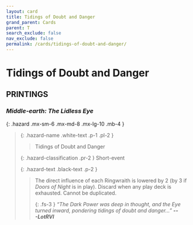 ```yaml
---
layout: card
title: Tidings of Doubt and Danger
grand_parent: Cards
parent: T
search_exclude: false
nav_exclude: false
permalink: /cards/tidings-of-doubt-and-danger/
---
```


# Tidings of Doubt and Danger


## PRINTINGS


### _Middle-earth: The Lidless Eye_

{: .hazard .mx-sm-6 .mx-md-8 .mx-lg-10 .mb-4 }
> {: .hazard-name .white-text .p-1 .pl-2 }
> > <div class="hazard-mp"></div>
> > <div class="card-name">Tidings of Doubt and Danger</div>
>
> {: .hazard-classification .pr-2 }
> Short-event
>
> {: .hazard-text .black-text .p-2 }
> > The direct influence of each Ringwraith is lowered by 2 (by 3 if _Doors of Night_ is in play). Discard when any play deck is exhausted. Cannot be duplicated. 
> > 
> > {: .fs-3 } 
> > _“The Dark Power was deep in thought, and the Eye turned inward, pondering tidings of doubt and danger...”_ ***---&#65279;LotRVI*** 
>
